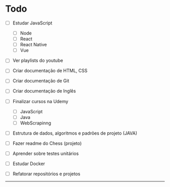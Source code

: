 # Todo

- [ ] Estudar JavaScript
    - [ ] Node
    - [ ] React
    - [ ] React Native
    - [ ] Vue

- [ ] Ver playlists do youtube

- [ ] Criar documentação de HTML, CSS

- [ ] Criar documentação de Git

- [ ] Criar documentação de Inglês

- [ ] Finalizar cursos na Udemy
    - [ ] JavaScript
    - [ ] Java
    - [ ] WebScrapinng

- [ ] Estrutura de dados, algoritmos e padrões de projeto (JAVA)

- [ ] Fazer readme do Chess (projeto)

- [ ] Aprender sobre testes unitários

- [ ] Estudar Docker

- [ ] Refatorar repositórios e projetos

---
